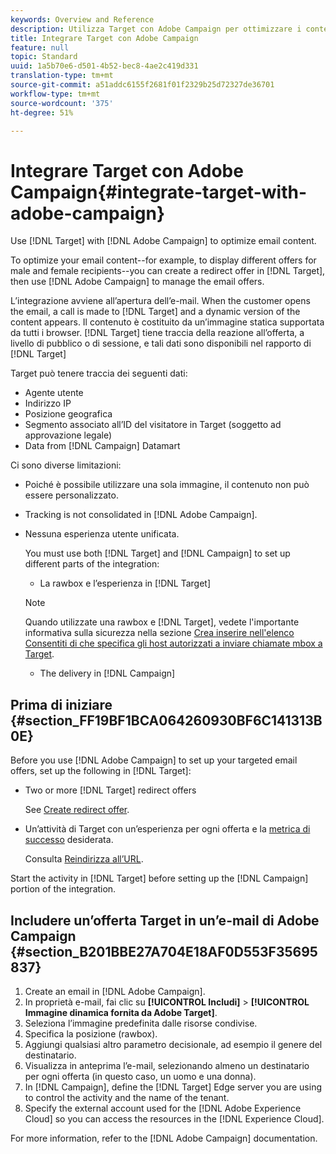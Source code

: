 ```yaml
---
keywords: Overview and Reference
description: Utilizza Target con Adobe Campaign per ottimizzare i contenuti delle e-mail.
title: Integrare Target con Adobe Campaign
feature: null
topic: Standard
uuid: 1a5b70e6-d501-4b52-bec8-4ae2c419d331
translation-type: tm+mt
source-git-commit: a51addc6155f2681f01f2329b25d72327de36701
workflow-type: tm+mt
source-wordcount: '375'
ht-degree: 51%

---
```



# Integrare Target con Adobe Campaign{#integrate-target-with-adobe-campaign}

Use [!DNL Target] with [!DNL Adobe Campaign] to optimize email content.

To optimize your email content--for example, to display different offers for male and female recipients--you can create a redirect offer in [!DNL Target], then use [!DNL Adobe Campaign] to manage the email offers.

L’integrazione avviene all’apertura dell’e-mail. When the customer opens the email, a call is made to [!DNL Target] and a dynamic version of the content appears. Il contenuto è costituito da un’immagine statica supportata da tutti i browser. [!DNL Target] tiene traccia della reazione all’offerta, a livello di pubblico o di sessione, e tali dati sono disponibili nel rapporto di [!DNL Target]

Target può tenere traccia dei seguenti dati:

* Agente utente
* Indirizzo IP
* Posizione geografica
* Segmento associato all’ID del visitatore in Target (soggetto ad approvazione legale)
* Data from [!DNL Campaign] Datamart

Ci sono diverse limitazioni:

* Poiché è possibile utilizzare una sola immagine, il contenuto non può essere personalizzato.
* Tracking is not consolidated in [!DNL Adobe Campaign].
* Nessuna esperienza utente unificata.

   You must use both [!DNL Target] and [!DNL Campaign] to set up different parts of the integration:

   * La rawbox e l’esperienza in [!DNL Target]
   >[!NOTE]
   >
   >Quando utilizzate una rawbox e [!DNL Target], vedete l&#39;importante informativa sulla sicurezza nella sezione [Crea inserire nell&#39;elenco Consentiti di  che specifica gli host autorizzati a inviare chiamate mbox a Target](/help/administrating-target/hosts.md#allowlist).

   * The delivery in [!DNL Campaign]



## Prima di iniziare {#section_FF19BF1BCA064260930BF6C141313B0E}

Before you use [!DNL Adobe Campaign] to set up your targeted email offers, set up the following in [!DNL Target]:

* Two or more [!DNL Target] redirect offers

   See [Create redirect offer](/help/c-experiences/c-manage-content/offer-redirect.md).
* Un’attività di Target con un’esperienza per ogni offerta e la [metrica di successo](/help/c-activities/r-success-metrics/success-metrics.md) desiderata.

   Consulta [Reindirizza all’URL](/help/c-experiences/c-visual-experience-composer/redirect-offer.md).

Start the activity in [!DNL Target] before setting up the [!DNL Campaign] portion of the integration.

## Includere un’offerta Target in un’e-mail di Adobe Campaign {#section_B201BBE27A704E18AF0D553F35695837}

1. Create an email in [!DNL Adobe Campaign].
1. In proprietà e-mail, fai clic su **[!UICONTROL Includi]** > **[!UICONTROL Immagine dinamica fornita da Adobe Target]**.
1. Seleziona l’immagine predefinita dalle risorse condivise.
1. Specifica la posizione (rawbox).
1. Aggiungi qualsiasi altro parametro decisionale, ad esempio il genere del destinatario.
1. Visualizza in anteprima l’e-mail, selezionando almeno un destinatario per ogni offerta (in questo caso, un uomo e una donna).
1. In [!DNL Campaign], define the [!DNL Target] Edge server you are using to control the activity and the name of the tenant.
1. Specify the external account used for the [!DNL Adobe Experience Cloud] so you can access the resources in the [!DNL Experience Cloud].

For more information, refer to the [!DNL Adobe Campaign] documentation.
